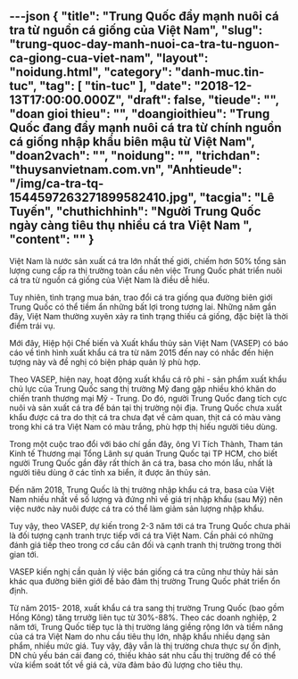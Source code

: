 ---json
{
    "title": "Trung Quốc đẩy mạnh nuôi cá tra từ nguồn cá giống của Việt Nam",
    "slug": "trung-quoc-day-manh-nuoi-ca-tra-tu-nguon-ca-giong-cua-viet-nam",
    "layout": "noidung.html",
    "category": "danh-muc.tin-tuc",
    "tag": [
        "tin-tuc"
    ],
    "date": "2018-12-13T17:00:00.000Z",
    "draft": false,
    "tieude": "",
    "doan gioi thieu": "",
    "doangioithieu": "Trung Quốc đang đẩy mạnh nuôi cá tra từ chính nguồn cá giống nhập khẩu biên mậu từ Việt Nam",
    "doan2vach": "",
    "noidung": "",
    "trichdan": "thuysanvietnam.com.vn",
    "Anhtieude": "/img/ca-tra-tq-1544597263271899582410.jpg",
    "tacgia": "Lê Tuyến",
    "chuthichhinh": "Người Trung Quốc ngày càng tiêu thụ nhiều cá tra Việt Nam ",
    "__content__": ""
}
---
<p>Việt Nam l&agrave; nước sản xuất c&aacute; tra lớn nhất thế giới, chiếm hơn 50% tổng sản lượng cung cấp ra thị trường to&agrave;n cầu n&ecirc;n việc Trung Quốc ph&aacute;t triển nu&ocirc;i c&aacute; tra từ nguồn c&aacute; giống của Việt Nam l&agrave; điều dễ hiểu.</p>

<p>Tuy nhi&ecirc;n, t&igrave;nh trạng mua b&aacute;n, trao đổi c&aacute; tra giống qua đường bi&ecirc;n giới Trung Quốc c&oacute; thể tiềm ẩn những bất lợi trong tương lai. Những năm gần đ&acirc;y, Việt Nam thường xuy&ecirc;n xảy ra t&igrave;nh trạng thiếu c&aacute; giống, đặc biệt l&agrave; thời điểm tr&aacute;i vụ.</p>

<p>Mới đ&acirc;y, Hiệp hội Chế biến v&agrave; Xuất khẩu thủy sản Việt Nam (VASEP) c&oacute; b&aacute;o c&aacute;o về t&igrave;nh h&igrave;nh xuất khẩu c&aacute; tra từ năm 2015 đến nay c&oacute; nhắc đến hiện tượng n&agrave;y v&agrave; đề nghị c&oacute; biện ph&aacute;p quản l&yacute; ph&ugrave; hợp.</p>

<p>Theo VASEP, hiện nay, hoạt động xuất khẩu c&aacute; r&ocirc; phi - sản phẩm xuất khẩu chủ lực của Trung Quốc sang thị trường Mỹ đang gặp nhiều kh&oacute; khăn do chiến tranh thương mại Mỹ - Trung. Do đ&oacute;, người Trung Quốc đang t&iacute;ch cực nu&ocirc;i và sản xuất c&aacute; tra đ&ecirc;̉ b&aacute;n tại thị trường nội địa. Trung Quốc chưa xuất khẩu được c&aacute; tra do thịt c&aacute; tra chưa đạt về cảm quan, thịt c&aacute; c&oacute; m&agrave;u v&agrave;ng trong khi c&aacute; tra Việt Nam c&oacute; m&agrave;u trắng, ph&ugrave; hợp thị hiếu người ti&ecirc;u d&ugrave;ng.</p>

<p>Trong một cuộc trao đổi với b&aacute;o ch&iacute; gần đ&acirc;y, &ocirc;ng Vĩ T&iacute;ch Th&agrave;nh, Tham t&aacute;n Kinh tế Thương mại Tổng L&atilde;nh sự qu&aacute;n Trung Quốc tại TP HCM, cho biết người Trung Quốc gần đ&acirc;y rất th&iacute;ch ăn c&aacute; tra, basa cho m&oacute;n lẩu, nhất l&agrave; người ti&ecirc;u d&ugrave;ng ở c&aacute;c tỉnh xa biển, &iacute;t được ăn thủy sản.</p>

<p>Đến năm 2018, Trung Quốc l&agrave; thị trường nhập khẩu cá tra, basa của Việt Nam nhiều nhất về số lượng v&agrave; đứng nh&igrave; về gi&aacute; trị nhập khẩu (sau Mỹ) n&ecirc;n việc nước n&agrave;y nu&ocirc;i được c&aacute; tra c&oacute; thể l&agrave;m giảm sản lượng nhập khẩu.</p>

<p>Tuy vậy, theo VASEP, dự kiến trong 2-3 năm tới c&aacute; tra Trung Quốc chưa phải l&agrave; đối tượng cạnh tranh trực tiếp với c&aacute; tra Việt Nam. Cần phải c&oacute; những đ&aacute;nh gi&aacute; tiếp theo trong cơ cấu c&acirc;n đối v&agrave; cạnh tranh thị trường trong thời gian tới.</p>

<p>VASEP kiến nghị cần quản l&yacute; việc b&aacute;n giống c&aacute; tra cũng như thủy hải sản kh&aacute;c qua đường bi&ecirc;n giới để bảo đảm thị trường Trung Quốc ph&aacute;t triển ổn định.</p>

<p>Từ năm 2015- 2018, xuất khẩu c&aacute; tra sang thị trường Trung Quốc (bao gồm Hồng K&ocirc;ng) tăng trrưởg li&ecirc;n tục từ 30%-88%. Theo c&aacute;c doanh nghiệp, 2 năm tới, Trung Quốc tiếp tục l&agrave; thị trường l&aacute;ng giềng rộng lớn v&agrave; tiềm năng của c&aacute; tra Việt Nam do nhu cầu ti&ecirc;u thụ lớn, nhập khẩu nhiều dạng sản phẩm, nhiều mức gi&aacute;. Tuy vậy, đ&acirc;y vẫn l&agrave; thị trường chưa thực sự ổn định, DN chủ yếu b&aacute;n c&aacute;i đang c&oacute;, thiếu khảo s&aacute;t nhu cầu thị trường để c&oacute; thể vừa kiểm so&aacute;t tốt về gi&aacute; cả, vừa đảm bảo đủ lượng cho ti&ecirc;u thụ.</p>
